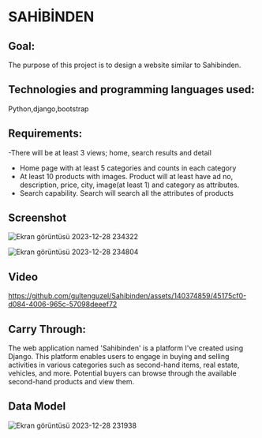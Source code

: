 # SAHİBİNDEN 

## Goal:

The purpose of this project is to design a website similar to Sahibinden.

## Technologies and programming languages used:

Python,django,bootstrap

## Requirements:

-There will be at least 3 views; home, search results and detail 
- Home page with at least 5 categories and counts in each category 
- At least 10 products with images. Product will at least have ad no, description, price, city, image(at least 1) and category
   as attributes. 
- Search capability. Search will search all the attributes of products

## Screenshot 

![Ekran görüntüsü 2023-12-28 234322](https://github.com/gultenguzel/Sahibinden/assets/140374859/442c9b25-0907-4d35-866d-12bbf47e596a)

![Ekran görüntüsü 2023-12-28 234804](https://github.com/gultenguzel/Sahibinden/assets/140374859/168ee6ea-2980-4e30-a999-dae9499c6944)

## Video



https://github.com/gultenguzel/Sahibinden/assets/140374859/45175cf0-d084-4006-965c-57098deeef72





## Carry Through:

 The web application named 'Sahibinden' is a platform I've created using Django. This platform enables users to engage in
 buying and selling activities in various categories such as second-hand items, real estate, vehicles, and more.
 Potential buyers can browse through the available second-hand products and view them.

 ## Data Model
 
![Ekran görüntüsü 2023-12-28 231938](https://github.com/gultenguzel/Sahibinden/assets/140374859/8d0576c9-63e6-4352-9401-d81d638c972b)
